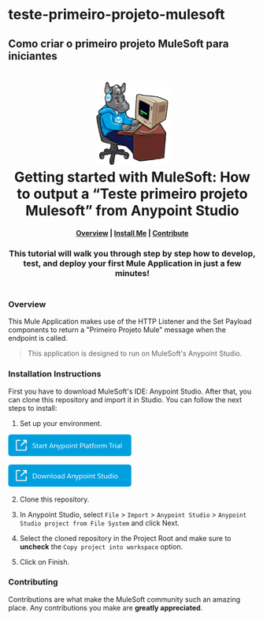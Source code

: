 # teste-primeiro-projeto-mulesoft

## Como criar o primeiro projeto MuleSoft para iniciantes

<h1 align="center">
	<img
	width="150"
	src="/images/max-terminal.gif"></br>
	Getting started with MuleSoft: How to output a “Teste primeiro projeto Mulesoft” from Anypoint Studio<br>     
</h1>

<h4 align="center">
	<a href="#overview">Overview</a> |
	<a href="#installation-instructions">Install Me</a> |
	<a href="#contributing">Contribute</a>
</h4>
	
<h3 align="center">
This tutorial will walk you through step by step how to develop, test, and deploy your first Mule Application in just a few minutes!<br><br>
</h3>

### Overview

This Mule Application makes use of the HTTP Listener and the Set Payload components to return a "Primeiro Projeto Mule" message when the endpoint is called.

> This application is designed to run on MuleSoft's Anypoint Studio.

### Installation Instructions

First you have to download MuleSoft's IDE: Anypoint Studio. After that, you can clone this repository and import it in Studio. You can follow the next steps to install:

1. Set up your environment.

<a href="https://anypoint.mulesoft.com/login/signup" ><img width="250" src="/images/start-platform.png"><a>
	
<a href="https://www.mulesoft.com/lp/dl/studio" ><img width="250" src="/images/download-studio.png"><a>

2. Clone this repository.

3. In Anypoint Studio, select `File` > `Import` > `Anypoint Studio` > `Anypoint Studio project from File System` and click Next.

4. Select the cloned repository in the Project Root and make sure to **uncheck** the `Copy project into workspace` option.

5. Click on Finish.

### Contributing

Contributions are what make the MuleSoft community such an amazing place. Any contributions you make are **greatly appreciated**.
	

